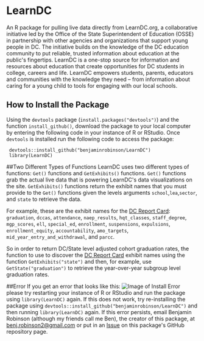 LearnDC
====

An R package for pulling live data directly from LearnDC.org, a collaborative initiative led by the Office of the State Superintendent of Education (OSSE) in partnership with other agencies and organizations that support young people in DC. The initiative builds on the knowledge of the DC education community to put reliable, trusted information about education at the public's fingertips. LearnDC is a one-stop source for information and resources about education that create opportunities for DC students in college, careers and life. LearnDC empowers students, parents, educators and communities with the knowledge they need – from information about caring for a young child to tools for engaging with our local schools.

## How to Install the Package
Using the `devtools` package (`install.packages("devtools")`) and the function `install_github()`, download the package to your local computer by entering the following code in your instance of R or RStudio.  Once `devtools` is installed run the following code to access the package:

     devtools::install_github("benjaminrobinson/LearnDC")
     library(LearnDC)
     

##Two Different Types of Functions
LearnDC uses two different types of functions:
	 `Get()` functions and `GetExhibits()` functions. `Get()` functions grab the actual live data that is powering LearnDC's data visualizations on the site. `GetExhibits()` functions return the exhibit names that you must provide to the `Get()` functions given the levels arguments `school`,`lea`,`sector`, and `state` to retrieve the data.

For example, these are the exhibit names for the [DC Report Card](http://learndc.org/schoolprofiles/view?s=dc#reportcard): `graduation`, `dccas`, `attendance`, `naep_results`, `hqt_classes`, `staff_degree`, `mgp_scores`, `ell`, `special_ed`, `enrollment`, `suspensions`, `expulsions`, `enrollment_equity`, `accountability`, `amo_targets`, `mid_year_entry_and_withdrawal`, and `parcc`.

So in order to return DC/State level adjusted cohort graduation rates, the function to use to discover the [DC Report Card](http://learndc.org/schoolprofiles/view?s=dc#reportcard) exhibit names using the function `GetExhibits("state")` and then, for example, use `GetState("graduation")` to retrieve the year-over-year subgroup level graduation rates.

##Error
If you get an error that looks like this:
	![Image of Install Error](https://github.com/benjaminrobinson/LearnDC/blob/master/learndc_r_package_error.png)
please try restarting your instance of R or RStudio and run the package using `library(LearnDC)` again. If this does not work, try re-installing the package using `devtools::install_github("benjaminrobinson/LearnDC")` and then running `library(LearnDC)` again. If this error persists, email Benjamin Robinson (although my friends call me Ben), the creator of this package, at <benj.robinson2@gmail.com> or put in an [Issue](https://github.com/benjaminrobinson/LearnDC/issues) on this package's GitHub repository page.